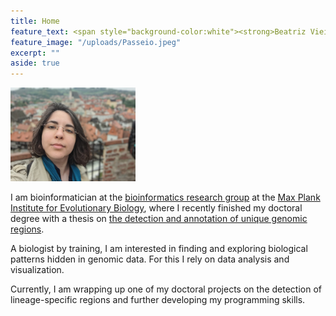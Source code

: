 ```yaml
---
title: Home 
feature_text: <span style="background-color:white"><strong>Beatriz Vieira Mourato</strong> <br>Doctoral Researcher </span>
feature_image: "/uploads/Passeio.jpeg"
excerpt: ""
aside: true
---
```

<img class="avatar" src="/uploads/CK.jpeg" alt="Photo of me" style="width:200px"> 

I am bioinformatician at the [bioinformatics research
group](https://evolbioinf.github.io/) at the [Max Plank Institute for
Evolutionary Biology](https://www.evolbio.mpg.de/), where I recently
finished my doctoral degree with a thesis on [the detection and
annotation of unique genomic
regions](https://nbn-resolving.org/urn:nbn:de:gbv:8:3-2024-01212-2).

A biologist by training, I am interested in finding and exploring
biological patterns hidden in genomic data. For this I rely on data
analysis and visualization.

Currently, I am wrapping up one of my doctoral projects on the
detection of lineage-specific regions and further developing my
programming skills.
